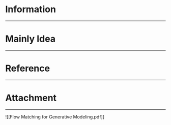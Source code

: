 # Information
---


# Mainly Idea
---


# Reference
---


# Attachment
---
![[Flow Matching for Generative Modeling.pdf]]